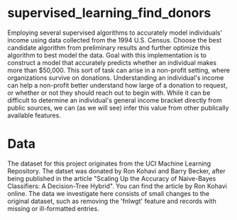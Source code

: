 # supervised_learning_find_donors
Employing several supervised algorithms to accurately model individuals' income using data collected from the 1994 U.S. Census. 
Choose the best candidate algorithm from preliminary results and further optimize this algorithm to best model the data. 
Goal with this implementation is to construct a model that accurately predicts whether an individual makes more than $50,000. 
This sort of task can arise in a non-profit setting, where organizations survive on donations. 
Understanding an individual's income can help a non-profit better understand how large of a donation to request, or whether or not 
they should reach out to begin with. While it can be difficult to determine an individual's general income bracket directly 
from public sources, we can (as we will see) infer this value from other publically available features.

# Data
The dataset for this project originates from the UCI Machine Learning Repository. 
The datset was donated by Ron Kohavi and Barry Becker, 
after being published in the article "Scaling Up the Accuracy of Naive-Bayes Classifiers: A Decision-Tree Hybrid". 
You can find the article by Ron Kohavi online. The data we investigate here consists of small changes to the original dataset, 
such as removing the 'fnlwgt' feature and records with missing or ill-formatted entries.


